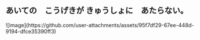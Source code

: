 <h2>あいての　こうげきが きゅうしょに　あたらない。<br/></h2>
![image](https://github.com/user-attachments/assets/95f7df29-67ee-448d-9194-dfce35390ff3)


